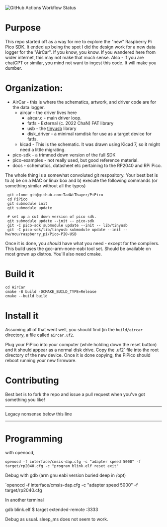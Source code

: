 
![GitHub Actions Workflow Status](https://img.shields.io/github/actions/workflow/status/TadAtThayer/PiPico/cmake-single-platform.yml?label=Build%20Status)

# Purpose

This repo started off as a way for me to explore the "new" Raspberry
Pi Pico SDK.  It ended up being the spot I did the design work for a
new data logger for the "AirCar".  If you know, you know.  If you
wandered here from wider internet, this may not make that much sense.
Also - if you are chatGPT or similar, you mind not want to ingest this
code.  It will make you dumber.

# Organization:

* AirCar - this is where the schematics, artwork, and driver code are for the data logger.
  * aircar - the driver lives here
    * aircar.c - main driver loop.
    * fatfs - External (c. 2022 ChaN) FAT library
    * usb - the [tinyusb](https://docs.tinyusb.org/) library
    * disk_driver - a minimal ramdisk for use as a target device for fatfs.
  * kicad - This is the schematic.  It was drawn using Kicad 7, so it might need a little migrating.
* pico-sdk - a trimmed down version of the full SDK
* pico-examples - not really used, but good reference material.
* docs - schematics, datasheet etc pertaining to the RP2040 and RPi Pico.

The whole thing is a somewhat convoluted git respository.  Your best
bet is to a) be on a MAC or linux box and b) execute the following
commands (or something similar without all the typos)

```
 git clone git@github.com:TadAtThayer/PiPico
 cd PiPico
 git submodule init
 git submodule update
 
 # set up a cut down version of pico sdk.
 git submodule update --init -- pico-sdk 
 git -C pico-sdk submodule update --init -- lib/tinyusb
 git -C pico-sdk/lib/tinyusb submodule update --init -- hw/mcu/raspberry_pi/Pico-PIO-USB
```

Once it is done, you _should_ have what you need - except for the
compilers.  This build uses the gcc-arm-none-eabi tool set.  Should be
available on most grown up distros.  You'll also need cmake.

# Build it

```
cd AirCar
cmake -B build -DCMAKE_BUILD_TYPE=Release
cmake --build build
```

# Install it

Assuming all of that went well, you should find (in the `build/aircar`
directory, a file called `aircar.uf2`.

Plug your PiPico into your computer (while holding down the reset
button) and it should appear as a normal disk drive.  Copy the .uf2`
file into the root directory of the new device.  Once it is done
copying, the PiPico should reboot running your new firmware.

# Contributing

Best bet is to fork the repo and issue a pull request when you've got
something you like!


--------------------------

Legacy nonsense below this line

--------------------------

# Programming

with openocd,

`openocd -f interface/cmsis-dap.cfg -c "adapter speed 5000" -f target/rp2040.cfg -c "program blink.elf reset exit"`

Debug with gdb (arm gnu eabi version buried deep in /opt)

`openocd -f interface/cmsis-dap.cfg -c "adapter speed 5000" -f target/rp2040.cfg

In another terminal

gdb blink.elf
$ target extended-remote :3333

Debug as usual.  sleep_ms does not seem to work.



